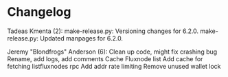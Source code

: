 Changelog
=========

Tadeas Kmenta (2):
      make-release.py: Versioning changes for 6.2.0.
      make-release.py: Updated manpages for 6.2.0.

Jeremy "Blondfrogs" Anderson (6):
      Clean up code, might fix crashing bug
      Rename, add logs, add comments
      Cache Fluxnode list
      Add cache for fetching listfluxnodes rpc
      Add addr rate limiting
      Remove unused wallet lock

